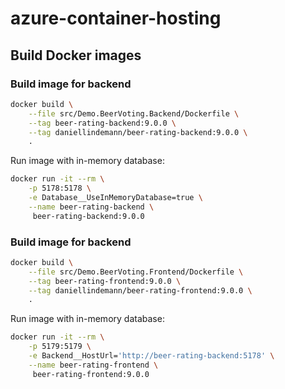 # azure-container-hosting

## Build Docker images

### Build image for backend

```bash
docker build \
    --file src/Demo.BeerVoting.Backend/Dockerfile \
    --tag beer-rating-backend:9.0.0 \
    --tag daniellindemann/beer-rating-backend:9.0.0 \
    .
```

Run image with in-memory database:

```bash
docker run -it --rm \
    -p 5178:5178 \
    -e Database__UseInMemoryDatabase=true \
    --name beer-rating-backend \
     beer-rating-backend:9.0.0
```

### Build image for backend

```bash
docker build \
    --file src/Demo.BeerVoting.Frontend/Dockerfile \
    --tag beer-rating-frontend:9.0.0 \
    --tag daniellindemann/beer-rating-frontend:9.0.0 \
    .
```

Run image with in-memory database:

```bash
docker run -it --rm \
    -p 5179:5179 \
    -e Backend__HostUrl='http://beer-rating-backend:5178' \
    --name beer-rating-frontend \
     beer-rating-frontend:9.0.0
```
